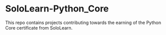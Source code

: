 # SoloLearn-Python_Core
This repo contains projects contributing towards the earning of the Python Core certificate from SoloLearn.
